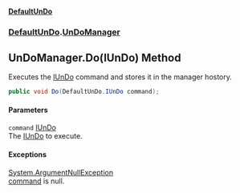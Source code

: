 #### [DefaultUnDo](DefaultUnDo.md 'DefaultUnDo')
### [DefaultUnDo](DefaultUnDo.md#DefaultUnDo 'DefaultUnDo').[UnDoManager](UnDoManager.md 'DefaultUnDo.UnDoManager')
## UnDoManager.Do(IUnDo) Method
Executes the [IUnDo](IUnDo.md 'DefaultUnDo.IUnDo') command and stores it in the manager hostory.  
```csharp
public void Do(DefaultUnDo.IUnDo command);
```
#### Parameters
<a name='DefaultUnDo_UnDoManager_Do(DefaultUnDo_IUnDo)_command'></a>
`command` [IUnDo](IUnDo.md 'DefaultUnDo.IUnDo')  
The [IUnDo](IUnDo.md 'DefaultUnDo.IUnDo') to execute.
  
#### Exceptions
[System.ArgumentNullException](https://docs.microsoft.com/en-us/dotnet/api/System.ArgumentNullException 'System.ArgumentNullException')  
[command](UnDoManager_Do(IUnDo).md#DefaultUnDo_UnDoManager_Do(DefaultUnDo_IUnDo)_command 'DefaultUnDo.UnDoManager.Do(DefaultUnDo.IUnDo).command') is null.
